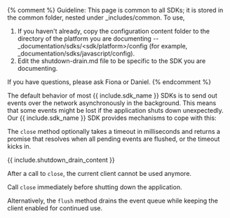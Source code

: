 {% comment %}
Guideline: This page is common to all SDKs; it is stored in the common folder, nested under _includes/common. To use, 

1. If you haven't already, copy the configuration content folder to the directory of the platform you are documenting -- _documentation/sdks/<sdk/platform>/config (for example, _documentation/sdks/javascript/config). 
2. Edit the shutdown-drain.md file to be specific to the SDK you are documenting.

If you have questions, please ask Fiona or Daniel. 
{% endcomment %}

The default behavior of most {{ include.sdk_name }} SDKs is to send out events over the network asynchronously in the background. This means that some events might be lost if the application shuts down unexpectedly. Our {{ include.sdk_name }} SDK provides mechanisms to cope with this:

The `close` method optionally takes a timeout in milliseconds and returns a promise that resolves when all pending events are flushed, or the timeout kicks in.


{{ include.shutdown_drain_content }}

After a call to `close`, the current client cannot be used anymore. 

Call `close` immediately before shutting down the application.

Alternatively, the `flush` method drains the event queue while keeping the client enabled for continued use.